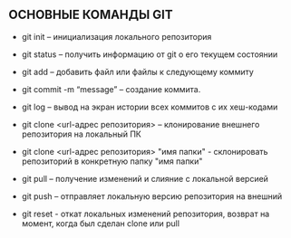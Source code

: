 ## ОСНОВНЫЕ КОМАНДЫ GIT

*	git init – инициализация локального репозитория

*	git status – получить информацию от git о его текущем состоянии

*	git add – добавить файл или файлы к следующему коммиту

*	git commit -m “message” – создание коммита.

*	git log – вывод на экран истории всех коммитов с их хеш-кодами

*	git clone <url-адрес репозитория> – клонирование внешнего репозитория на  локальный ПК

* git clone <url-адрес репозитория> "имя папки" - склонировать репозиторий в конкретную папку "имя папки"

*	git pull – получение изменений и слияние с локальной версией

*	git push – отправляет локальную версию репозитория на внешний

* git reset - откат локальных изменений репозитория, возврат на момент, когда был сделан clone или pull